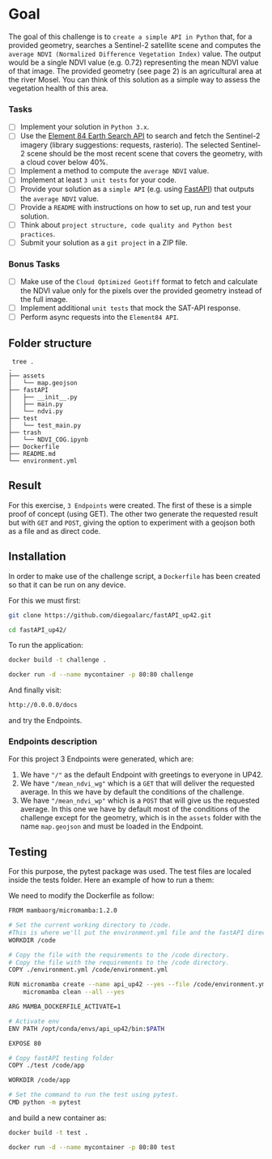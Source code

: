 # Goal

The goal of this challenge is to `create a simple API in Python` that, for a provided geometry, searches a Sentinel-2 satellite scene and computes the `average NDVI (Normalized Difference Vegetation Index)` value. The output would be a single NDVI value (e.g. 0.72) representing the mean NDVI value of that image. The provided geometry (see page 2) is an agricultural area at the river Mosel. You can think of this solution as a simple way to assess the vegetation health of this area.


### Tasks

 - [ ] Implement your solution in `Python 3.x`.
 - [ ] Use the [Element 84 Earth Search API](https://www.element84.com/earth-search/) to search and fetch the Sentinel-2 imagery (library suggestions: requests, rasterio). The selected Sentinel-2 scene should be the most recent scene that covers the geometry, with a cloud cover below 40%.
 - [ ] Implement a method to compute the `average NDVI` value.
 - [ ] Implement at least `3 unit tests` for your code. 
 - [ ] Provide your solution as a `simple API` (e.g. using [FastAPI](https://fastapi.tiangolo.com/)) that outputs the `average NDVI` value.
 - [ ] Provide a `README` with instructions on how to set up, run and test your solution.
 - [ ] Think about `project structure, code quality and Python best practices`.
 - [ ] Submit your solution as a `git project` in a ZIP file.

### Bonus Tasks

 - [ ] Make use of the `Cloud Optimized Geotiff` format to fetch and calculate the NDVI value only for the pixels over the provided geometry instead of the full image.
 - [ ] Implement additional `unit tests` that mock the SAT-API response.
 - [ ] Perform async requests into the `Element84 API`.

## Folder structure

``` text
 tree .
.
├── assets
│   └── map.geojson
├── fastAPI
│   ├── __init__.py
│   ├── main.py
│   └── ndvi.py
├── test
│   └── test_main.py
├── trash
│   └── NDVI_COG.ipynb
├── Dockerfile
├── README.md
└── environment.yml
```

## Result

For this exercise, `3 Endpoints` were created.
The first of these is a simple proof of concept (using GET).
The other two generate the requested result but with `GET` and `POST`, giving the option to experiment with a geojson both as a file and as direct code.


## Installation

In order to make use of the challenge script, a `Dockerfile` has been created so that it can be run on any device.

For this we must first:

```bash
git clone https://github.com/diegoalarc/fastAPI_up42.git

cd fastAPI_up42/
```

To run the application:

```bash
docker build -t challenge .

docker run -d --name mycontainer -p 80:80 challenge
```

And finally visit:

```bash
http://0.0.0.0/docs
```
and try the Endpoints.

### Endpoints description

For this project 3 Endpoints were generated, which are:

1. We have `"/"` as the default Endpoint with greetings to everyone in UP42.
2. We have `"/mean_ndvi_wg"` which is a `GET` that will deliver the requested average. In this we have by default the conditions of the challenge.
3. We have `"/mean_ndvi_wp"` which is a `POST` that will give us the requested average. In this one we have by default most of the conditions of the challenge except for the geometry, which is in the `assets` folder with the name `map.geojson` and must be loaded in the Endpoint.

## Testing

For this purpose, the pytest package was used. The test files are localed inside the tests folder. Here an example of how to run a them:

We need to modify the Dockerfile as follow:

```bash
FROM mambaorg/micromamba:1.2.0

# Set the current working directory to /code.
#This is where we'll put the environment.yml file and the fastAPI directory.
WORKDIR /code

# Copy the file with the requirements to the /code directory.
# Copy the file with the requirements to the /code directory.
COPY ./environment.yml /code/environment.yml

RUN micromamba create --name api_up42 --yes --file /code/environment.yml && \
    micromamba clean --all --yes

ARG MAMBA_DOCKERFILE_ACTIVATE=1

# Activate env
ENV PATH /opt/conda/envs/api_up42/bin:$PATH

EXPOSE 80

# Copy fastAPI testing folder
COPY ./test /code/app

WORKDIR /code/app

# Set the command to run the test using pytest.
CMD python -m pytest
```
and build a new container as:

```bash
docker build -t test .

docker run -d --name mycontainer -p 80:80 test
```
